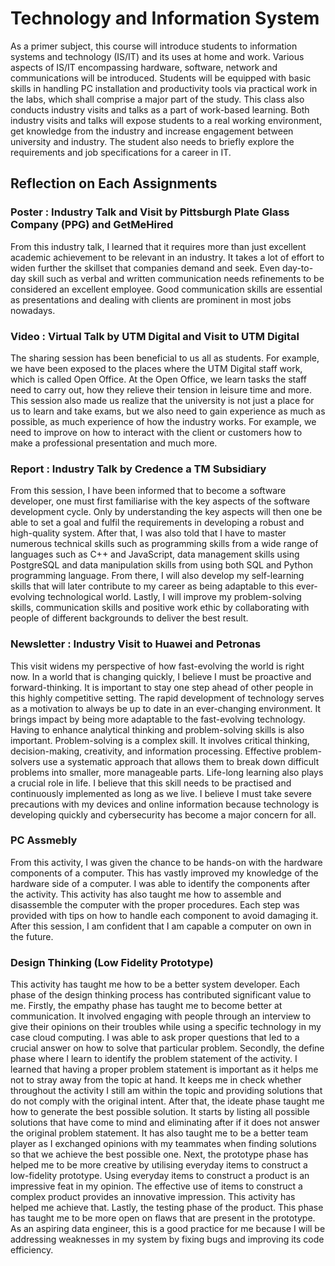 # Technology and Information System

As a primer subject, this course will introduce students to information systems and technology (IS/IT) and its uses at home and work. Various aspects of IS/IT encompassing hardware, software, network and communications will be introduced. Students will be equipped with basic skills in handling PC installation and productivity tools via practical work in the labs, which shall comprise a major part of the study. This class also conducts industry visits and talks as a part of work-based learning. Both industry visits and talks will expose students to a real working environment, get knowledge from the industry and increase engagement between university and industry. The student also needs to briefly explore the requirements and job specifications for a career in IT.

## Reflection on Each Assignments

### Poster : Industry Talk and Visit by Pittsburgh Plate Glass Company (PPG) and GetMeHired
From this industry talk, I learned that it requires more than just excellent academic achievement to be relevant in an industry. It takes a lot of effort to widen further the skillset that companies demand and seek. Even day-to-day skill such as verbal and written communication needs refinements to be considered an excellent employee. Good communication skills are essential as presentations and dealing with clients are prominent in most jobs nowadays.

### Video : Virtual Talk by UTM Digital and Visit to UTM Digital
The sharing session has been beneficial to us all as students. For example, we have been exposed to the places where the UTM Digital staff work, which is called Open Office. At the Open Office, we learn tasks the staff need to carry out, how they relieve their tension in leisure time and more. This session also made us realize that the university is not just a place for us to learn and take exams, but we also need to gain experience as much as possible, as much experience of how the industry works. For example, we need to improve on how to interact with the client or customers how to make a professional presentation and much more.

### Report : Industry Talk by Credence a TM Subsidiary
From this session, I have been informed that to become a software developer, one must first familiarise with the key aspects of the software development cycle. Only by understanding the key aspects will then one be able to set a goal and fulfil the requirements in developing a robust and high-quality system. After that, I was also told that I have to master numerous technical skills such as programming skills from a wide range of languages such as C++ and JavaScript, data management skills using PostgreSQL and data manipulation skills from using both SQL and Python programming language. From there, I will also develop my self-learning skills that will later contribute to my career as being adaptable to this ever-evolving technological world. Lastly, I will improve my problem-solving skills, communication skills and positive work ethic by collaborating with people of different backgrounds to deliver the best result.

### Newsletter : Industry Visit to Huawei and Petronas
This visit widens my perspective of how fast-evolving the world is right now. In a world that is changing quickly, I believe I must be proactive and forward-thinking. It is important to stay one step ahead of other people in this highly competitive setting. The rapid development of technology serves as a motivation to always be up to date in an ever-changing environment. It brings impact by being more adaptable to the fast-evolving technology. Having to enhance analytical thinking and problem-solving skills is also important. Problem-solving is a complex skill. It involves critical thinking, decision-making, creativity, and information processing. Effective problem-solvers use a systematic approach that allows them to break down difficult problems into smaller, more manageable parts. Life-long learning also plays a crucial role in life. I believe that this skill needs to be practised and continuously implemented as long as we live. I believe I must take severe precautions with my devices and online information because technology is developing quickly and cybersecurity has become a major concern for all.

### PC Assmebly
From this activity, I was given the chance to be hands-on with the hardware components of a computer. This has vastly improved my knowledge of the hardware side of a computer. I was able to identify the components after the activity. This activity has also taught me how to assemble and disassemble the computer with the proper procedures. Each step was provided with tips on how to handle each component to avoid damaging it. After this session, I am confident that I am capable a computer on own in the future.

### Design Thinking (Low Fidelity Prototype)
This activity has taught me how to be a better system developer. Each phase of the design thinking process has contributed significant value to me. Firstly, the empathy phase has taught me to become better at communication. It involved engaging with people through an interview to give their opinions on their troubles while using a specific technology in my case cloud computing. I was able to ask proper questions that led to a crucial answer on how to solve that particular problem. Secondly, the define phase where I learn to identify the problem statement of the activity. I learned that having a proper problem statement is important as it helps me not to stray away from the topic at hand. It keeps me in check whether throughout the activity I still am within the topic and providing solutions that do not comply with the original intent. After that, the ideate phase taught me how to generate the best possible solution. It starts by listing all possible solutions that have come to mind and eliminating after if it does not answer the original problem statement. It has also taught me to be a better team player as I exchanged opinions with my teammates when finding solutions so that we achieve the best possible one. Next, the prototype phase has helped me to be more creative by utilising everyday items to construct a low-fidelity prototype. Using everyday items to construct a product is an impressive feat in my opinion. The effective use of items to construct a complex product provides an innovative impression. This activity has helped me achieve that. Lastly, the testing phase of the product. This phase has taught me to be more open on flaws that are present in the prototype. As an aspiring data engineer, this is a good practice for me because I will be addressing weaknesses in my system by fixing bugs and improving its code efficiency.
